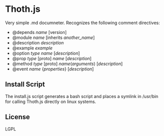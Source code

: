 # Thoth.js

Very simple .md documneter. Recognizes the following comment directives:

* @depends *name* [version]
* @module *name* [inherits *another_name*]
* @description *description*
* @example *example*
* @option *type* *name* [*description*]
* @prop  *type* [proto] *name* [*description*]
* @method *type* [proto] *name*(*arguments*) [*description*]
* @event *name* {*properties*} [*description*]

## Install Script

The install.js script generates a bash script and places a symlink in /usr/bin for calling Thoth.js directly on linux systems.

## License

LGPL

